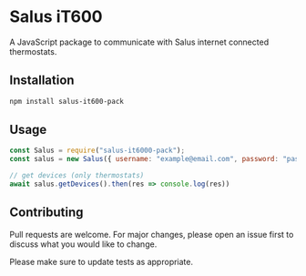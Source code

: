 # Salus iT600 

A JavaScript package to communicate with Salus internet connected thermostats.


## Installation

```bash
npm install salus-it600-pack
```

## Usage

```javascript
const Salus = require("salus-it6000-pack");
const salus = new Salus({ username: "example@email.com", password: "password", thermostatModels: ["model_1","model_2"] });

// get devices (only thermostats)
await salus.getDevices().then(res => console.log(res))

```

## Contributing
Pull requests are welcome. For major changes, please open an issue first to discuss what you would like to change.

Please make sure to update tests as appropriate.
